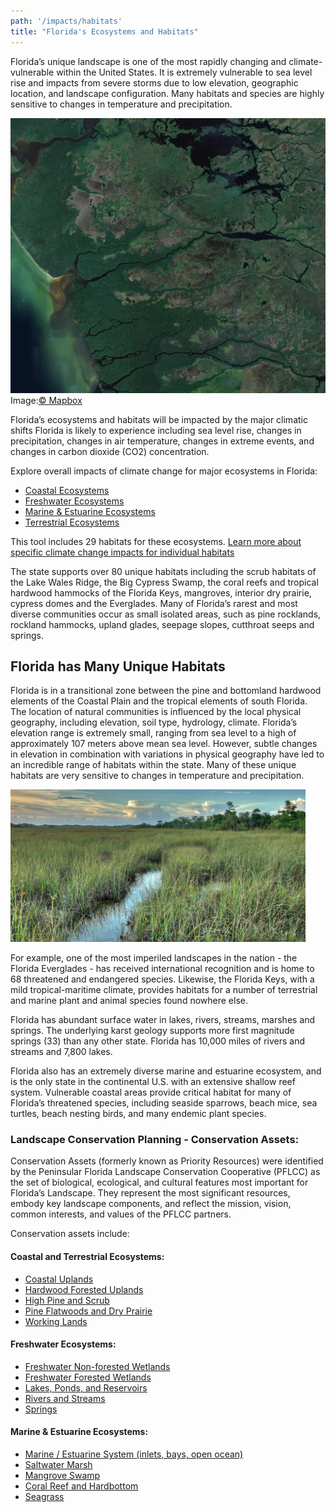 ```yaml
---
path: '/impacts/habitats'
title: "Florida's Ecosystems and Habitats"
---
```


<content-header icon="marine_estuarine_ecosystems" title="Ecosystems and Habitats"></content-header>

Florida’s unique landscape is one of the most rapidly changing and climate-vulnerable within the United States. It is extremely vulnerable to sea level rise and impacts from severe storms due to low elevation, geographic location, and landscape configuration. Many habitats and species are highly sensitive to changes in temperature and precipitation.

<!-- https://api.mapbox.com/styles/v1/mapbox/satellite-v9.html?title=true&access_token=pk.eyJ1IjoibWFwYm94IiwiYSI6ImNpejY4M29iazA2Z2gycXA4N2pmbDZmangifQ.-g_vE53SD2WrJ6tFX7QHmA#8.56/25.5513/-81.4365 -->
<img src="s-florida-satellite.jpg" alt="South Florida satellite image" />
<figcaption>Image:<a href="https://www.mapbox.com/about/maps/">© Mapbox</a></figcaption>

Florida’s ecosystems and habitats will be impacted by the major climatic shifts Florida is likely to experience including sea level rise, changes in precipitation, changes in air temperature, changes in extreme events, and changes in carbon dioxide (CO2) concentration.

Explore overall impacts of climate change for major ecosystems in Florida:

- [Coastal Ecosystems](/impacts/habitats/coastal)
- [Freshwater Ecosystems](/impacts/habitats/freshwater)
- [Marine & Estuarine Ecosystems](/impacts/habitats/coastal)
- [Terrestrial Ecosystems](/impacts/habitats/terrestrial)

This tool includes 29 habitats for these ecosystems. [Learn more about specific climate change impacts for individual habitats](/habitats)

The state supports over 80 unique habitats including the scrub habitats of the Lake Wales Ridge, the Big Cypress Swamp, the coral reefs and tropical hardwood hammocks of the Florida Keys, mangroves, interior dry prairie, cypress domes and the Everglades. Many of Florida’s rarest and most diverse communities occur as small isolated areas, such as pine rocklands, rockland hammocks, upland glades, seepage slopes, cutthroat seeps and springs.

<div class="clear" />

## Florida has Many Unique Habitats

Florida is in a transitional zone between the pine and bottomland hardwood elements of the Coastal Plain and the tropical elements of south Florida. The location of natural communities is influenced by the local physical geography, including elevation, soil type, hydrology, climate. Florida’s elevation range is extremely small, ranging from sea level to a high of approximately 107 meters above mean sea level. However, subtle changes in elevation in combination with variations in physical geography have led to an incredible range of habitats within the state. Many of these unique habitats are very sensitive to changes in temperature and precipitation.

<div class="float-right thumbnail-large" style="margin-right: 2rem;">
<!-- https://www.flickr.com/photos/evergladesnps/42295786392/ -->
<img src="42295786392_67dfacdbf7_k.jpg" alt="Sawgrass Prairie, Everglades National Park. Photo: G. Gardner (NPS)." />
</div>

For example, one of the most imperiled landscapes in the nation - the Florida Everglades - has received international recognition and is home to 68 threatened and endangered species. Likewise, the Florida Keys, with a mild tropical-maritime climate, provides habitats for a number of terrestrial and marine plant and animal species found nowhere else.

Florida has abundant surface water in lakes, rivers, streams, marshes and springs. The underlying karst geology supports more first magnitude springs (33) than any other state. Florida has 10,000 miles of rivers and streams and 7,800 lakes.

Florida also has an extremely diverse marine and estuarine ecosystem, and is the only state in the continental U.S. with an extensive shallow reef system. Vulnerable coastal areas provide critical habitat for many of Florida’s threatened species, including seaside sparrows, beach mice, sea turtles, beach nesting birds, and many endemic plant species.

### Landscape Conservation Planning - Conservation Assets:

Conservation Assets (formerly known as Priority Resources) were identified by the Peninsular Florida Landscape Conservation Cooperative (PFLCC) as the set of biological, ecological, and cultural features most important for Florida’s Landscape. They represent the most significant resources, embody key landscape components, and reflect the mission, vision, common interests, and values of the PFLCC partners.

Conservation assets include:

#### Coastal and Terrestrial Ecosystems:

- [Coastal Uplands](/habitats/coastal/1601)
- [Hardwood Forested Uplands](/habitats/terrestrial/1100)
- [High Pine and Scrub](/habitats/terrestrial/1200)
- [Pine Flatwoods and Dry Prairie](/habitats/terrestrial/1300)
- [Working Lands](/habitats/terrestrial/1830)

#### Freshwater Ecosystems:

- [Freshwater Non-forested Wetlands](/habitats/freshwater/2100)
- [Freshwater Forested Wetlands](/habitats/freshwater/2200)
- [Lakes, Ponds, and Reservoirs](/habitats/freshwater/3100)
- [Rivers and Streams](/habitats/freshwater/4000)
- [Springs](/habitats/freshwater/4001)

#### Marine & Estuarine Ecosystems:

- [Marine / Estuarine System (inlets, bays, open ocean)](/habitats/marine/5200)
- [Saltwater Marsh](/habitats/marine/5240)
- [Mangrove Swamp](/habitats/marine/5250)
- [Coral Reef and Hardbottom](/habitats/marine/6100)
- [Seagrass](/habitats/marine/6200)
